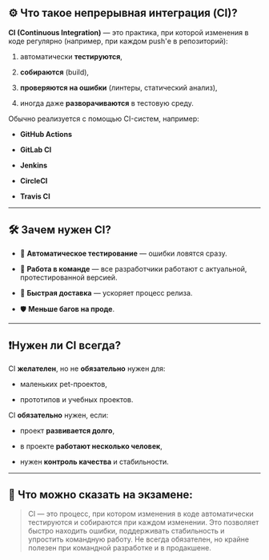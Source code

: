 
## ⚙️ Что такое **непрерывная интеграция (CI)**?

**CI (Continuous Integration)** — это практика, при которой изменения в коде регулярно (например, при каждом push'е в репозиторий):

1. автоматически **тестируются**,
    
2. **собираются** (build),
    
3. **проверяются на ошибки** (линтеры, статический анализ),
    
4. иногда даже **разворачиваются** в тестовую среду.
    

Обычно реализуется с помощью CI-систем, например:

- **GitHub Actions**
    
- **GitLab CI**
    
- **Jenkins**
    
- **CircleCI**
    
- **Travis CI**
    

---

## 🛠️ Зачем нужен CI?

- 🧪 **Автоматическое тестирование** — ошибки ловятся сразу.
    
- 🤝 **Работа в команде** — все разработчики работают с актуальной, протестированной версией.
    
- 🚀 **Быстрая доставка** — ускоряет процесс релиза.
    
- 🛡️ **Меньше багов на проде**.
    

---

## ❗️Нужен ли CI всегда?

CI **желателен**, но не **обязательно** нужен для:

- маленьких pet-проектов,
    
- прототипов и учебных проектов.
    

CI **обязательно** нужен, если:

- проект **развивается долго**,
    
- в проекте **работают несколько человек**,
    
- нужен **контроль качества** и стабильности.
    

---

## 📝 Что можно сказать на экзамене:

> CI — это процесс, при котором изменения в коде автоматически тестируются и собираются при каждом изменении. Это позволяет быстро находить ошибки, поддерживать стабильность и упростить командную работу. Не всегда обязателен, но крайне полезен при командной разработке и в продакшене.

